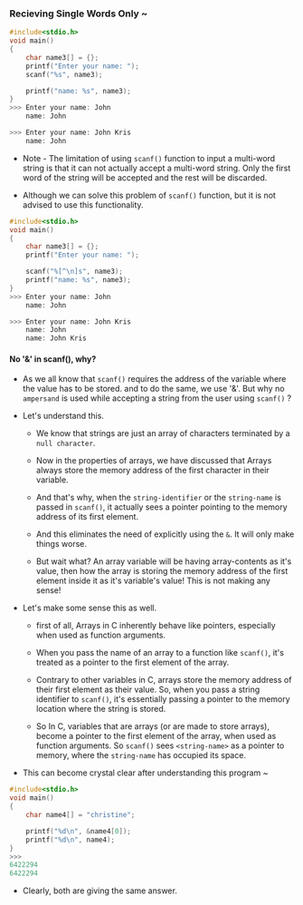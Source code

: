 ### Recieving Single Words Only ~

```c
#include<stdio.h>
void main()
{
    char name3[] = {};
    printf("Enter your name: ");
    scanf("%s", name3);

    printf("name: %s", name3);
}
>>> Enter your name: John           
    name: John                          

>>> Enter your name: John Kris
    name: John

```
* Note - The limitation of using `scanf()` function to input a multi-word string is that it can not actually accept a multi-word string. Only the first word of the string will be accepted and the rest will be discarded.

* Although we can solve this problem of `scanf()` function, but it is not advised to use this functionality.

```c
#include<stdio.h>
void main()
{
    char name3[] = {};
    printf("Enter your name: ");

    scanf("%[^\n]s", name3);
    printf("name: %s", name3);
}
>>> Enter your name: John           
    name: John                          

>>> Enter your name: John Kris
    name: John                          
    name: John Kris
```

#### No '&' in scanf(), why?
* As we all know that `scanf()` requires the address of the variable where the value has to be stored. and to do the same, we use '&'. But why no `ampersand` is used while accepting a string from the user using `scanf()` ?

* Let's understand this. 
    * We know that strings are just an array of characters terminated by a `null character`. 
    * Now in the properties of arrays, we have discussed that Arrays always store the memory address of the first character in their variable. 
    * And that's why, when the `string-identifier` or the `string-name` is passed in `scanf()`, it actually sees a pointer pointing to the memory address of its first element. 

    * And this eliminates the need of explicitly using the `&`. It will only make things worse. 
    
    * But wait what? An array variable will be having array-contents as it's value, then how the array is storing the memory address of the first element inside it as it's variable's value! This is not making any sense! 

* Let's make some sense this as well.
    * first of all, Arrays in C inherently behave like pointers, especially when used as function arguments. 
    * When you pass the name of an array to a function like `scanf()`, it's treated as a pointer to the first element of the array. 
    * Contrary to other variables in C, arrays store the memory address of their first element as their value. So, when you pass a string identifier to `scanf()`, it's essentially passing a pointer to the memory location where the string is stored.

    * So In C, variables that are arrays (or are made to store arrays), become a pointer to the first element of the array, when used as function arguments. So `scanf()` sees `<string-name>` as a pointer to memory, where the `string-name` has occupied its space. 

* This can become crystal clear after understanding this program ~
```c
#include<stdio.h>
void main()
{
    char name4[] = "christine";

    printf("%d\n", &name4[0]);
    printf("%d\n", name4);
}
>>> 
6422294
6422294
```

* Clearly, both are giving the same answer.